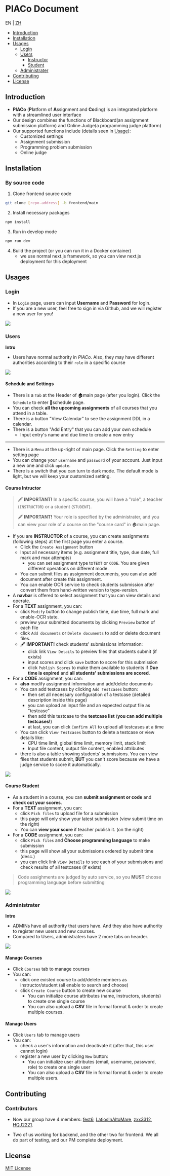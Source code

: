 # PlACo Document

EN | [ZH](UserDocument-zh.md)

- [Introduction](#Introduction)
- [Installation](#Installation)
- [Usages](#Usages)
  - [Login](#Login)
  - [Users](#Users)
    - [Instructor](#Course-Intructor)
    - [Student](#Course-Student)
  - [Administrater](#Administrater)
- [Contributing](#Contributing)
- [License](#License)

## Introduction

- **PlACo** (**Pl**atform of **A**ssignment and **Co**ding) is an integrated platform with a streamlined user interface
- Our design combines the functions of Blackboard(an assignment submission platform) and Online Judge(a programming judge platform)
- Our supported functions include (details seen in [Usage](#usage)):
  - Customized settings
  - Assignment submission
  - Programming problem submission
  - Online judge



## Installation

### By source code

1. Clone frontend source code

```bash
git clone [repo-address] -b frontend/main
```

2. Install necessary packages

```bash
npm install
```

3. Run in develop mode

```bash
npm run dev
```

4. Build the project (or you can run it in a Docker container)
	- we use normal next.js framework, so you can view next.js deployment for this deployment




## Usages

### Login

- In `Login` page, users can input **Username** and **Password** for login.
- If you are a new user, feel free to sign in via Github, and we will register a new user for you!

<img src="login.png">

### Users

**Intro**

- Users have normal authority in *PlACo*. Also, they may have different authorities according to their `role` in a specific course

<img src="mainPage.png">

#### Schedule and Settings

- There is a `Tab` at the Header of :house:main page (after you login). Click the `Schedule` to enter :calendar:schedule page.
- You can check **all the upcoming assignments** of all courses that you attend in a table.
- There is a button "View Calendar" to see the assignment DDL in a calendar.
- There is a button "Add Entry" that you can add your own schedule
  - Input entry's name and due time to create a new entry


---

- There is a `Menu` at the up-right of main page. Click the `Setting` to enter setting page
- You can change your `username` and `password` of your account. Just input a new one and click `update`.
- There is a switch that you can turn to dark mode. The default mode is light, but we will keep your customized setting.

#### Course Intructor

> :fountain_pen: **IMPORTANT!** In a specific course, you will have a "role", a teacher (`INSTRUCTOR`) or a student (`STUDENT`).
>
> :fountain_pen: **IMPORTANT!** Your role is specified by the administrater, and you can view your role of a course on the "course card" in :house:main page.

- If you are **INSTRUCTOR** of a course, you can create assignments (following steps) at the first page you enter a course.
  - Click the `Create Assignment` button
  - Input all necessary items (e.g. assignment title, type, due date, full mark and max attempts)
    - you can set assignment type to`TEXT` or `CODE`. You are given different operations on different mode.
  - You can submit files as assignment documents, you can also add document after create this assignment.
  - You can enable OCR service to check students submission after convert them from hand-written version to type-version.
- A **navbar** is offered to select assignment that you can view details and operate.
- For a **TEXT** assignment, you can:
  - click `Modify` button to change publish time, due time, full mark and enable-OCR state.
  - preview your submitted documents by clicking `Preview` button of each file
  - click `Add documents` or `Delete documents` to add or delete document files.
  - :fountain_pen: **IMPORTANT!** check students' submissions information:
    - click link `View Details` to preview files that students submit (if exists)
    - input scores and click `save` button to score for this submission
    - click `Publish Scores` to make them available to students if **Due time is expired** and **all students' submissions are scored**.
- For a **CODE** assignment, you can:
  - **also** modify assignment information and add/delete documents
  - You can add testcases by clicking `Add Testcases` button:
    - then set all necessary configuration of a testcase (detailed description inside this page)
    - you can upload an input file and an expected output file as "testcase"
    - then add this testcase to the **testcase list** (**you can add multiple testcases!**)
    - at last, you can click `Confirm All` to upload all testcases at a time
  - You can click `View Testcases` button to delete a testcase or view details like:
    - CPU time limit, global time limit, memory limit, stack limit
    - Input file content, output file content, enabled attributes
  - there is also a table showing students' submissions. You can view files that students submit, **BUT** you can't score because we have a judge service to score it automatically.

<img src="assignment-instructor.png">

#### Course Student

- As a student in a course, you can **submit assignment or code** and **check out your scores**.
- For a **TEXT** assignment, you can:
  - click `Pick files` to upload file for a submission
  - this page will only show your latest submission (view submit time on the right)
  - You can **view your score** if teacher publish it. (on the right)
- For a **CODE** assignment, you can:
  - click `Pick files` and **Choose programming language** to make submission
  - this page will show all your submissions ordered by submit time (desc.)
  - you can click link `View Details` to see each of your submissions and check results of all testcases (if exists)

> Code assighments are judged by auto service, so you **MUST** choose programming language before submitting

<img src="assignment-student.png">

### Administrater

**Intro**

- ADMINs have all authority that users have. And they also have authority to register new users and new courses.
- Compared to Users, administraters have 2 more tabs on hearder.

<img src="header.png">

#### Manage Courses

- Click `Courses` tab to manage courses
- You can:
  - click one existed course to add/delete members as instructor/student (all enable to search and choose)
  - click `Create Course` button to create new course
    - You can initialize course attributes (name, instructors, students) to create one single course
    - You can also upload a **CSV** file in formal format & order to create multiple courses.

#### Manage Users

- Click `Users` tab to manage users
- You can:
  - check a user's information and deactivate it (after that, this user cannot login)
  - register a new user by clicking `New` button:
    - You can initialize user attributes (email, username, password, role) to create one single user
    - You can also upload a **CSV** file in formal format & order to create multiple users.



## Contributing

### Contributors

- Now our group have 4 members: [fest6](https://github.com/fest6), [LatiosInAltoMare](https://github.com/LatiosInAltoMare), [zxx3312](https://github.com/zxx3312), [HQJ2221](https://github.com/HQJ2221).

- Two of us working for backend, and the other two for frontend. We all do part of testing, and our PM complete deployment.



## License

[MIT License](LICENSE)

